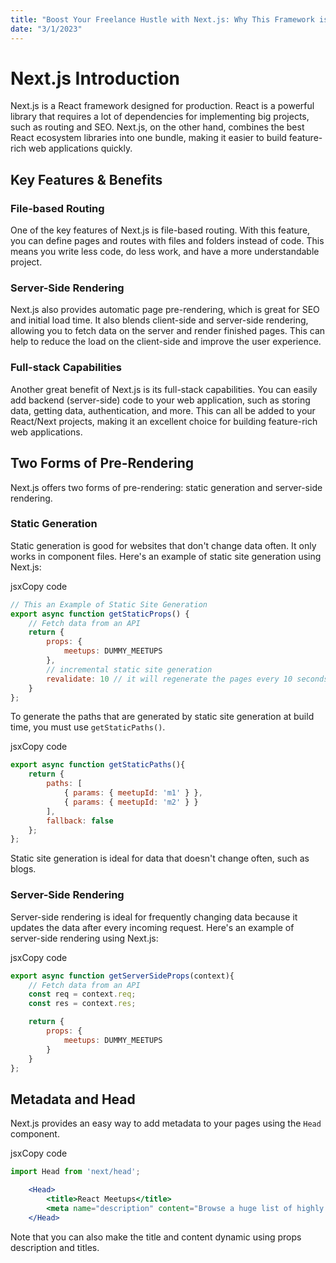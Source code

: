 ```yaml
---
title: "Boost Your Freelance Hustle with Next.js: Why This Framework is Perfect for Your Next Side Project"
date: "3/1/2023"
---
```


# Next.js Introduction

Next.js is a React framework designed for production. React is a powerful library that requires a lot of dependencies for implementing big projects, such as routing and SEO. Next.js, on the other hand, combines the best React ecosystem libraries into one bundle, making it easier to build feature-rich web applications quickly.

## Key Features & Benefits

### File-based Routing

One of the key features of Next.js is file-based routing. With this feature, you can define pages and routes with files and folders instead of code. This means you write less code, do less work, and have a more understandable project.

### Server-Side Rendering

Next.js also provides automatic page pre-rendering, which is great for SEO and initial load time. It also blends client-side and server-side rendering, allowing you to fetch data on the server and render finished pages. This can help to reduce the load on the client-side and improve the user experience.

### Full-stack Capabilities

Another great benefit of Next.js is its full-stack capabilities. You can easily add backend (server-side) code to your web application, such as storing data, getting data, authentication, and more. This can all be added to your React/Next projects, making it an excellent choice for building feature-rich web applications.

## Two Forms of Pre-Rendering

Next.js offers two forms of pre-rendering: static generation and server-side rendering.

### Static Generation

Static generation is good for websites that don't change data often. It only works in component files. Here's an example of static site generation using Next.js:

jsxCopy code

```jsx
// This an Example of Static Site Generation
export async function getStaticProps() {
    // Fetch data from an API
    return {
        props: {
            meetups: DUMMY_MEETUPS
        },
        // incremental static site generation
        revalidate: 10 // it will regenerate the pages every 10 seconds
    }
};
```

To generate the paths that are generated by static site generation at build time, you must use `getStaticPaths()`.

jsxCopy code

```jsx
export async function getStaticPaths(){
    return {
        paths: [
            { params: { meetupId: 'm1' } },
            { params: { meetupId: 'm2' } }
        ],
        fallback: false
    };
};
```

Static site generation is ideal for data that doesn't change often, such as blogs.

### Server-Side Rendering

Server-side rendering is ideal for frequently changing data because it updates the data after every incoming request. Here's an example of server-side rendering using Next.js:

jsxCopy code

```jsx
export async function getServerSideProps(context){
    // Fetch data from an API
    const req = context.req;
    const res = context.res;

    return {
        props: {
            meetups: DUMMY_MEETUPS
        }
    }
};
```

## Metadata and Head

Next.js provides an easy way to add metadata to your pages using the `Head` component.

jsxCopy code


```jsx
import Head from 'next/head';

	<Head>
		<title>React Meetups</title>
		<meta name="description" content="Browse a huge list of highly active React meetups!" />
	</Head>
```

Note that you can also make the title and content dynamic using props description and titles.
